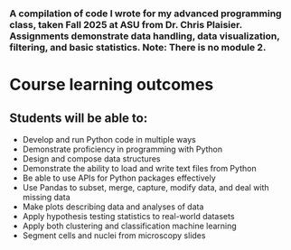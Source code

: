 ### A compilation of code I wrote for my advanced programming class, taken Fall 2025 at ASU from Dr. Chris Plaisier. Assignments demonstrate data handling, data visualization, filtering, and basic statistics. Note: There is no module 2.

# Course learning outcomes
## Students will be able to:

- Develop and run Python code in multiple ways
- Demonstrate proficiency in programming with Python
- Design and compose data structures
- Demonstrate the ability to load and write text files from Python
- Be able to use APIs for Python packages effectively
- Use Pandas to subset, merge, capture, modify data, and deal with missing data
- Make plots describing data and analyses of data
- Apply hypothesis testing statistics to real-world datasets
- Apply both clustering and classification machine learning
- Segment cells and nuclei from microscopy slides
